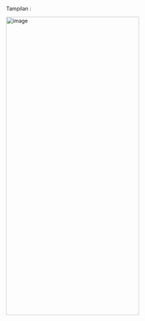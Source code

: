 Tampilan :

<img width="359" height="804" alt="image" src="https://github.com/user-attachments/assets/92e47c9d-07ae-4426-b4e4-64b70f6aaaa4" />

